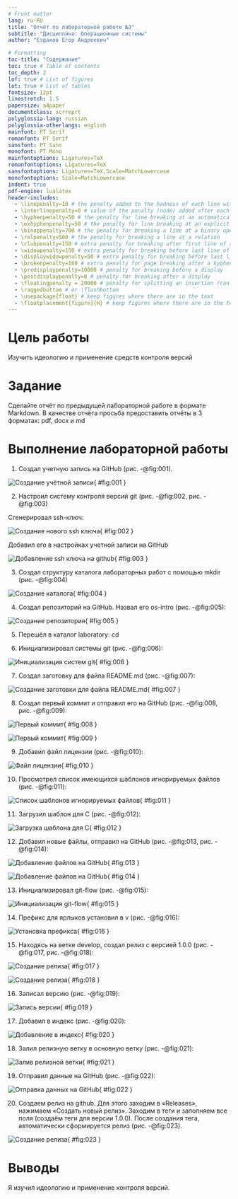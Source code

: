 ```yaml
---
# Front matter
lang: ru-RU
title: "Отчёт по лабораторной работе №3"
subtitle: "Дисциплина: Операционные системы"
author: "Ездаков Егор Андреевич"

# Formatting
toc-title: "Содержание"
toc: true # Table of contents
toc_depth: 2
lof: true # List of figures
lot: true # List of tables
fontsize: 12pt
linestretch: 1.5
papersize: a4paper
documentclass: scrreprt
polyglossia-lang: russian
polyglossia-otherlangs: english
mainfont: PT Serif
romanfont: PT Serif
sansfont: PT Sans
monofont: PT Mono
mainfontoptions: Ligatures=TeX
romanfontoptions: Ligatures=TeX
sansfontoptions: Ligatures=TeX,Scale=MatchLowercase
monofontoptions: Scale=MatchLowercase
indent: true
pdf-engine: lualatex
header-includes:
  - \linepenalty=10 # the penalty added to the badness of each line within a paragraph (no associated penalty node) Increasing the value makes tex try to have fewer lines in the paragraph.
  - \interlinepenalty=0 # value of the penalty (node) added after each line of a paragraph.
  - \hyphenpenalty=50 # the penalty for line breaking at an automatically inserted hyphen
  - \exhyphenpenalty=50 # the penalty for line breaking at an explicit hyphen
  - \binoppenalty=700 # the penalty for breaking a line at a binary operator
  - \relpenalty=500 # the penalty for breaking a line at a relation
  - \clubpenalty=150 # extra penalty for breaking after first line of a paragraph
  - \widowpenalty=150 # extra penalty for breaking before last line of a paragraph
  - \displaywidowpenalty=50 # extra penalty for breaking before last line before a display math
  - \brokenpenalty=100 # extra penalty for page breaking after a hyphenated line
  - \predisplaypenalty=10000 # penalty for breaking before a display
  - \postdisplaypenalty=0 # penalty for breaking after a display
  - \floatingpenalty = 20000 # penalty for splitting an insertion (can only be split footnote in standard LaTeX)
  - \raggedbottom # or \flushbottom
  - \usepackage{float} # keep figures where there are in the text
  - \floatplacement{figure}{H} # keep figures where there are in the text
---
```


# Цель работы

Изучить идеологию и применение средств контроля версий

# Задание

Сделайте отчёт по предыдущей лабораторной работе в формате Markdown. В качестве отчёта просьба предоставить отчёты в 3 форматах: pdf, docx и md


# Выполнение лабораторной работы

1. Создал учетную запись на GitHub (рис. -@fig:001).

![Создание учётной записи](screenshots/1.png){ #fig:001 }

2. Настроил систему контроля версий git (рис. -@fig:002, рис. -@fig:003)

Сгенерировал ssh-ключ:

![Создание нового ssh ключа](screenshots/2.png){ #fig:002 }

Добавил его в настройках учетной записи на GitHub

![Добавление ssh ключа на github](screenshots/3.png){ #fig:003 }

3. Создал структуру каталога лабораторных работ с помощью mkdir (рис. -@fig:004)

![Создание каталога](screenshots/4.png){ #fig:004 }

4. Создал репозиторий на GitHub. Назвал его os-intro (рис. -@fig:005):

![Создание репозитория](screenshots/5.png){ #fig:005 }

5. Перешёл в каталог laboratory: cd

6. Инициализировал системы git (рис. -@fig:006):

![Инициализация систем git](screenshots/6.png){ #fig:006 }

7. Создал заготовку для файла README.md (рис. -@fig:007):

![Создание заготовки для файла README.md](screenshots/7.png){ #fig:007 }

8. Создал первый коммит и отправил его на GitHub (рис. -@fig:008, рис. -@fig:009):

![Первый коммит](screenshots/8.jpg){ #fig:008 }

![Первый коммит](screenshots/9.jpg){ #fig:009 }

9. Добавил файл лицензии (рис. -@fig:010):

![Файл лицензии](screenshots/10.png){ #fig:010 }

10. Просмотрел список имеющихся шаблонов игнорируемых файлов (рис. -@fig:011):

![Список шаблонов игнорируемых файлов](screenshots/11.png){ #fig:011 }

11. Загрузил шаблон для С (рис. -@fig:012):

![Загрузка шаблона для С](screenshots/12.png){ #fig:012 }

12. Добавил новые файлы, отправил на GitHub (рис. -@fig:013, рис. -@fig:014):

![Добавление файлов на GitHub](screenshots/13.png){ #fig:013 }

![Добавление файлов на GitHub](screenshots/14.png){ #fig:014 }

13. Инициализировал git-flow (рис. -@fig:015):

![Инициализация git-flow](screenshots/15.png){ #fig:015 }

14. Префикс для ярлыков установил в v (рис. -@fig:016):

![Установка префикса](screenshots/16.png){ #fig:016 }

15. Находясь на ветке develop, создал релиз с версией 1.0.0 (рис. -@fig:017, рис. -@fig:018):

![Создание релиза](screenshots/17.png){ #fig:017 }

![Создание релиза](screenshots/18.png){ #fig:018 }

16. Записал версию (рис. -@fig:019):

![Запись версии](screenshots/19.png){ #fig:019 }

17. Добавил в индекс (рис. -@fig:020):

![Добавление в индекс](screenshots/20.png){ #fig:020 }

18. Залил релизную ветку в основную ветку (рис. -@fig:021):

![Залив релизной ветки](screenshots/21.png){ #fig:021 }

19. Отправил данные на GitHub (рис. -@fig:022):

![Отправка данных на GitHub](screenshots/23.png){ #fig:022 }

20. Создаем релиз на github. Для этого заходим в «Releases», нажимаем «Создать
новый релиз». Заходим в теги и заполняем все поля (создаём теги для версии 1.0.0).
После создания тега, автоматически сформируется релиз (рис. -@fig:023).

![Создание релиза](screenshots/22.png){ #fig:023 }

# Выводы

Я изучил идеологию и применение контроля версий.
